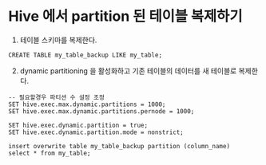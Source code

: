 # Hive 에서 partition 된 테이블 복제하기

1. 테이블 스키마를 복제한다.
```hql
CREATE TABLE my_table_backup LIKE my_table;
```

2. dynamic partitioning 을 활성화하고 기존 테이블의 데이터를 새 테이블로 복제한다.
```hql
-- 필요할경우 파티션 수 설정 조정
SET hive.exec.max.dynamic.partitions = 1000;
SET hive.exec.max.dynamic.partitions.pernode = 1000;

SET hive.exec.dynamic.partition = true;
SET hive.exec.dynamic.partition.mode = nonstrict;

insert overwrite table my_table_backup partition (column_name)
select * from my_table;
```

